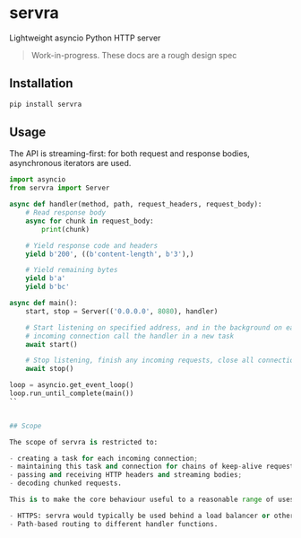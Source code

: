 # servra

Lightweight asyncio Python HTTP server

> Work-in-progress. These docs are a rough design spec


## Installation

```bash
pip install servra
```


## Usage

The API is streaming-first: for both request and response bodies, asynchronous iterators are used.

```python
import asyncio
from servra import Server

async def handler(method, path, request_headers, request_body):
    # Read response body
    async for chunk in request_body:
        print(chunk)

    # Yield response code and headers
    yield b'200', ((b'content-length', b'3'),)

    # Yield remaining bytes
    yield b'a'
    yield b'bc'

async def main():
    start, stop = Server(('0.0.0.0', 8080), handler)

    # Start listening on specified address, and in the background on each
    # incoming connection call the handler in a new task
    await start()

    # Stop listening, finish any incoming requests, close all connections
    await stop()

loop = asyncio.get_event_loop()
loop.run_until_complete(main())
``


## Scope

The scope of servra is restricted to:

- creating a task for each incoming connection;
- maintaining this task and connection for chains of keep-alive requests;
- passing and receiving HTTP headers and streaming bodies;
- decoding chunked requests.

This is to make the core behaviour useful to a reasonable range of uses, but to _not_ include what can be added by layer(s) on top or separate infrastructure. Specifically not included:

- HTTPS: servra would typically be used behind a load balancer or other server that performs TLS termination.
- Path-based routing to different handler functions.
